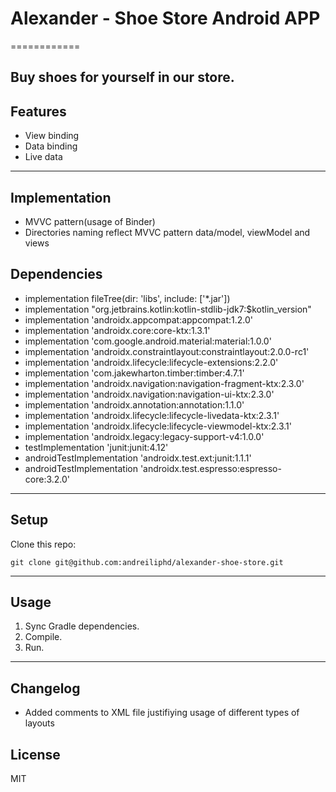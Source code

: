 # Alexander - Shoe Store Android APP
============

Buy shoes for yourself in our store.
---

## Features
- View binding
- Data binding
- Live data
---

## Implementation
- MVVC pattern(usage of Binder)
- Directories naming reflect MVVC pattern data/model, viewModel and views


## Dependencies

- implementation fileTree(dir: 'libs', include: ['*.jar'])
- implementation "org.jetbrains.kotlin:kotlin-stdlib-jdk7:$kotlin_version"
- implementation 'androidx.appcompat:appcompat:1.2.0'
- implementation 'androidx.core:core-ktx:1.3.1'
- implementation 'com.google.android.material:material:1.0.0'
- implementation 'androidx.constraintlayout:constraintlayout:2.0.0-rc1'
- implementation 'androidx.lifecycle:lifecycle-extensions:2.2.0'
- implementation 'com.jakewharton.timber:timber:4.7.1'
- implementation 'androidx.navigation:navigation-fragment-ktx:2.3.0'
- implementation 'androidx.navigation:navigation-ui-ktx:2.3.0'
- implementation 'androidx.annotation:annotation:1.1.0'
- implementation 'androidx.lifecycle:lifecycle-livedata-ktx:2.3.1'
- implementation 'androidx.lifecycle:lifecycle-viewmodel-ktx:2.3.1'
- implementation 'androidx.legacy:legacy-support-v4:1.0.0'
- testImplementation 'junit:junit:4.12'
- androidTestImplementation 'androidx.test.ext:junit:1.1.1'
- androidTestImplementation 'androidx.test.espresso:espresso-core:3.2.0'
---

## Setup
Clone this repo:

```
git clone git@github.com:andreiliphd/alexander-shoe-store.git
```
---


## Usage
1. Sync Gradle dependencies.
2. Compile.
3. Run.
---

## Changelog
- Added comments to XML file justifiying usage of different types of layouts

## License
MIT